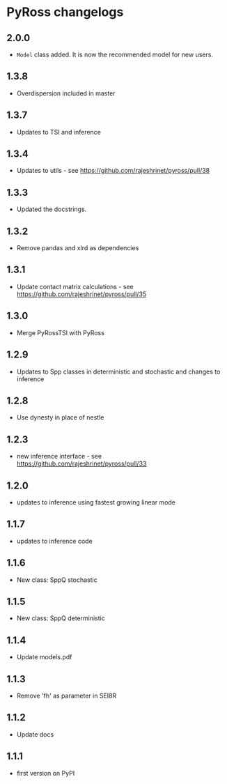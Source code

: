 # PyRoss changelogs

## 2.0.0
* `Model` class added. It is now the recommended model for new users. 

## 1.3.8
* Overdispersion included in master 

## 1.3.7
* Updates to TSI and inference 

## 1.3.4
* Updates to utils - see https://github.com/rajeshrinet/pyross/pull/38

## 1.3.3
* Updated the docstrings. 

## 1.3.2
* Remove pandas and xlrd as dependencies

## 1.3.1 
* Update contact matrix calculations  - see https://github.com/rajeshrinet/pyross/pull/35

## 1.3.0 
* Merge PyRossTSI with PyRoss

## 1.2.9 
* Updates to Spp classes in deterministic and stochastic and changes to inference 

## 1.2.8 
* Use dynesty in place of nestle 

## 1.2.3
* new inference interface - see https://github.com/rajeshrinet/pyross/pull/33


## 1.2.0
* updates to inference using fastest growing linear mode

## 1.1.7 
* updates to inference code

## 1.1.6 
* New class: SppQ stochastic

## 1.1.5 
* New class: SppQ deterministic 

## 1.1.4 
* Update models.pdf

## 1.1.3 
* Remove 'fh' as parameter in SEI8R

## 1.1.2 
* Update docs

## 1.1.1 
* first version on PyPI
